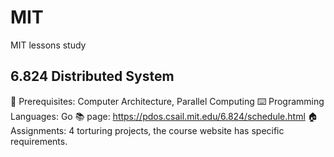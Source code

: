 # MIT
MIT lessons study

## 6.824 Distributed System
🔔 Prerequisites: Computer Architecture, Parallel Computing
⌨️ Programming Languages: Go
📚 page: https://pdos.csail.mit.edu/6.824/schedule.html
🏠 Assignments: 4 torturing projects, the course website has specific requirements.